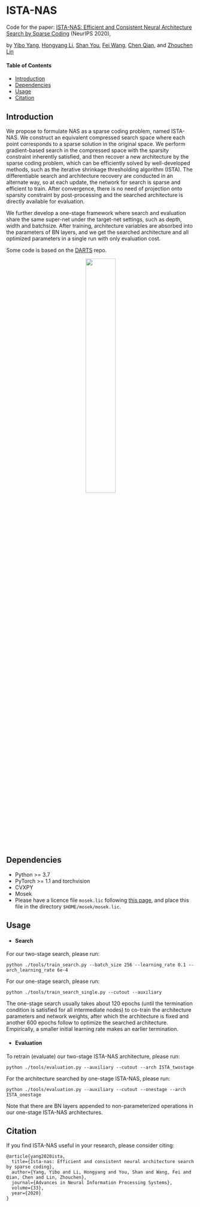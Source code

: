 # ISTA-NAS
Code for the paper: [ISTA-NAS: Efficient and Consistent Neural Architecture Search by Sparse Coding](https://papers.nips.cc/paper/2020/file/76cf99d3614e23eabab16fb27e944bf9-Paper.pdf) (NeurIPS 2020),

by [Yibo Yang](https://iboing.github.io/index.html), [Hongyang Li](https://zero-lab-pku.github.io/personwise/lihongyang/), [Shan You](https://shanyou92.github.io/), [Fei Wang](http://wangfei.info/), [Chen Qian](https://scholar.google.com.hk/citations?user=AerkT0YAAAAJ&hl=en), and [Zhouchen Lin](https://zhouchenlin.github.io/)

#### Table of Contents
- [Introduction](#introduction)
- [Dependencies](#dependencies)
- [Usage](#usage)
- [Citation](#citation)

## Introduction
We propose to formulate NAS as a sparse coding problem, named ISTA-NAS. We construct an equivalent compressed search space where each point corresponds to a sparse solution in the original space. We perform gradient-based search in the compressed space with the sparsity constraint inherently satisfied, and then recover a new architecture by the sparse coding problem, which can be efficiently solved by well-developed methods, such as the iterative shrinkage thresholding algorithm (ISTA). The differentiable search and architecture recovery are conducted in an alternate way, so at each update, the network for
search is sparse and efficient to train. After convergence, there is no need of projection onto sparsity constraint by post-processing and the searched architecture is directly available for evaluation.

We further develop a one-stage framework where search and evaluation share the same super-net under the target-net settings, such as depth, width and batchsize. After training, architecture variables are absorbed into the parameters of BN layers, and we get the searched architecture and all optimized parameters in a single run with only evaluation cost.

Some code is based on the [DARTS](https://github.com/quark0/darts) repo.

<div align="center">
  <img style="height: 40%; width: 40%;" src="https://raw.githubusercontent.com/iboing/ISTA-NAS/main/fig.png"/>
</div>

## Dependencies
- Python >= 3.7
- PyTorch >= 1.1 and torchvision
- CVXPY
- Mosek
- Please have a licence file `mosek.lic` following [this page](https://docs.mosek.com/9.2/licensing/quickstart.html#i-don-t-have-a-license-file-yet), and place this file in the directory `$HOME/mosek/mosek.lic`.

## Usage
- #### Search

For our two-stage search, please run:
```
python ./tools/train_search.py --batch_size 256 --learning_rate 0.1 --arch_learning_rate 6e-4
```
For our one-stage search, please run:
```
python ./tools/train_search_single.py --cutout --auxiliary
```
The one-stage search usually takes about 120 epochs (until the termination condition is satisfied for all intermediate nodes) to co-train the architecture parameters and network weights, after which the architecture is fixed and another 600 epochs follow to optimize the searched architecture. Empirically, a smaller initial learning rate makes an earlier termination.

- #### Evaluation

To retrain (evaluate) our two-stage ISTA-NAS architecture, please run:
```
python ./tools/evaluation.py --auxiliary --cutout --arch ISTA_twostage
```
For the architecture searched by one-stage ISTA-NAS, please run:
```
python ./tools/evaluation.py --auxiliary --cutout --onestage --arch ISTA_onestage
```
Note that there are BN layers appended to non-parameterized operations in our one-stage ISTA-NAS architectures.

## Citation
If you find ISTA-NAS useful in your research, please consider citing:
```
@article{yang2020ista,
  title={Ista-nas: Efficient and consistent neural architecture search by sparse coding},
  author={Yang, Yibo and Li, Hongyang and You, Shan and Wang, Fei and Qian, Chen and Lin, Zhouchen},
  journal={Advances in Neural Information Processing Systems},
  volume={33},
  year={2020}
}
```
